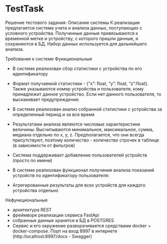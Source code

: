 # TestTask

Решение тестового задания:
Описание системы
К реализации предлагается система учета и анализа данных, поступающих с условного устройства. Полученные данные привязываются к временной метке и устройству, с которого пришли данные, и сохраняются в БД. Набор данных используется для дальнейшего анализа. 


Требования к системе
Функциональные
* В системе реализован сбор статистики с устройства по его идентификатору
* Формат получаемой статистики - {“x”: float, “y”: float, “z”:float}. Также указываются номер устройства и пользователя, кому принадлежит данное устройство. 
Если нет данного пользователя, то выскакивает предупреждение.

* В системе реализован анализ собранной статистики с устройства за определенный период и за все время
* Результатами анализа являются числовые характеристики величины:
Высчитываются минимальное, максимальное, сумма, медиана отдельно по x, y, z. Предполагается, что они всегда присутствуют, поэтому количество - количество строчек в таблице 
(в зависимости от фильтров)

*	Система поддерживает добавление пользователей устройств (просто по имени)
* В системе реализован функционал получения анализа показаний устройств по идентификатору пользователя:
* Агрегированные результаты для всех устройств для каждого устройства отдельно

  
Нефункциональные 
*	архитектура REST
*	фреймворк реализации сервиса FastApi 
*	собранные данные хранятся в БД в POSTGRES
*	Сервис и его окружение разворачивается средствами docker + docker-compose. Порт на вход 8997 в интернете (http:/localhost:8997/docs - Swagger)

